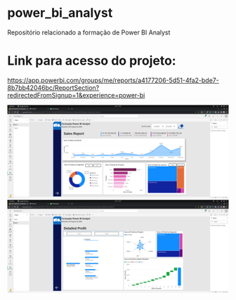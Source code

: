 # power_bi_analyst

Repositório relacionado a formação de Power BI Analyst

# Link para acesso do projeto: 
https://app.powerbi.com/groups/me/reports/a4177206-5d51-4fa2-bde7-8b7bb42046bc/ReportSection?redirectedFromSignup=1&experience=power-bi

<p align="center">
  <img src="./dio-print-1.png" width="1000" title="first page">
  <img src="dio-print-2.png" width="1000" alt="second page">
</p>